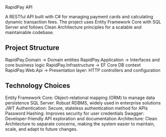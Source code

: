 RapidPay API

A RESTful API built with C# for managing payment cards and calculating dynamic transaction fees.
The project uses Entity Framework Core with SQL Server and follows Clean Architecture principles for a scalable and maintainable codebase.


## Project Structure

RapidPay.Domain           → Domain entities
RapidPay.Application      → Interfaces and core business logic 
RapidPay.Infrastructure   → EF Core DB context
RapidPay.Web.Api          → Presentation layer: HTTP controllers and configuration

## Technology Choices

Entity Framework Core: Object-relational mapping (ORM) to manage data persistence
SQL Server: Robust RDBMS, widely used in enterprise solutions
JWT Authentication: Secure, stateless authentication method for APIs
Password Hashing: Improves security for user credentials
Swagger: Developer-friendly API exploration and documentation
Architecture: Clean Architecture to separate concerns, making the system easier to maintain, scale, and adapt to future changes.